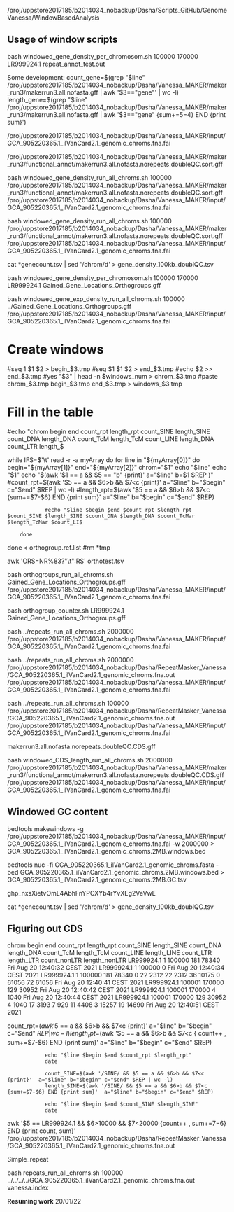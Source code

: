 /proj/uppstore2017185/b2014034_nobackup/Dasha/Scripts_GitHub/GenomeVanessa/WindowBasedAnalysis


## Usage of window scripts

 bash windowed_gene_density_per_chromosom.sh 100000 170000 LR999924.1 repeat_annot_test.out


Some development:
 count_gene=$(grep "$line" /proj/uppstore2017185/b2014034_nobackup/Dasha/Vanessa_MAKER/maker_run3/makerrun3.all.nofasta.gff | awk '$3=="gene"' |  wc -l)
   length_gene=$(grep "$line" /proj/uppstore2017185/b2014034_nobackup/Dasha/Vanessa_MAKER/maker_run3/makerrun3.all.nofasta.gff | awk '$3=="gene" {sum+=$5-$4} END {print sum}')



/proj/uppstore2017185/b2014034_nobackup/Dasha/Vanessa_MAKER/input/GCA_905220365.1_ilVanCard2.1_genomic_chroms.fna.fai


/proj/uppstore2017185/b2014034_nobackup/Dasha/Vanessa_MAKER/maker_run3/functional_annot/makerrun3.all.nofasta.norepeats.doubleQC.sort.gff


bash windowed_gene_density_run_all_chroms.sh 100000 /proj/uppstore2017185/b2014034_nobackup/Dasha/Vanessa_MAKER/maker_run3/functional_annot/makerrun3.all.nofasta.norepeats.doubleQC.sort.gff /proj/uppstore2017185/b2014034_nobackup/Dasha/Vanessa_MAKER/input/GCA_905220365.1_ilVanCard2.1_genomic_chroms.fna.fai

bash windowed_gene_density_run_all_chroms.sh 100000 /proj/uppstore2017185/b2014034_nobackup/Dasha/Vanessa_MAKER/maker_run3/functional_annot/makerrun3.all.nofasta.norepeats.doubleQC.sort.gff /proj/uppstore2017185/b2014034_nobackup/Dasha/Vanessa_MAKER/input/GCA_905220365.1_ilVanCard2.1_genomic_chroms.fna.fai


cat *genecount.tsv | sed '/chrom/d' > gene_density_100kb_doublQC.tsv


bash windowed_gene_density_per_chromosom.sh 100000 170000 LR999924.1 Gained_Gene_Locations_Orthogroups.gff


bash windowed_gene_exp_density_run_all_chroms.sh 100000 ../Gained_Gene_Locations_Orthogroups.gff /proj/uppstore2017185/b2014034_nobackup/Dasha/Vanessa_MAKER/input/GCA_905220365.1_ilVanCard2.1_genomic_chroms.fna.fai



# Create windows
#seq 1 $1 $2 > begin_$3.tmp
#seq $1 $1 $2 > end_$3.tmp
#echo $2 >> end_$3.tmp
#yes "$3" | head -n $windows_num > chrom_$3.tmp
#paste chrom_$3.tmp begin_$3.tmp end_$3.tmp > windows_$3.tmp


# Fill in the table
#echo "chrom begin end count_rpt length_rpt count_SINE length_SINE count_DNA length_DNA count_TcM length_TcM count_LINE length_DNA count_LTR length_$


while IFS=$'\t' read -r -a myArray
do
  	for line in "${myArray[0]}"
        do
          	begin="${myArray[1]}"
                end="${myArray[2]}"
                chrom="$1"
                echo "$line"
                echo "$1"
                echo "$(awk '$1 == a && $5 == "b" {print}'  a="$line" b=$1 $REP )"
                #count_rpt=$(awk '$5 == a && $6>b && $7<c {print}'  a="$line" b="$begin" c="$end" $REP | wc -l)
                #length_rpt=$(awk '$5 == a && $6>b && $7<c {sum+=$7-$6} END {print sum}'  a="$line" b="$begin" c="$end" $REP)

                #echo "$line $begin $end $count_rpt $length_rpt $count_SINE $length_SINE $count_DNA $length_DNA $count_TcMar $length_TcMar $count_LI$

        done
done < orthogroup.ref.list
#rm *tmp



awk 'ORS=NR%83?"\t":RS' orthotest.tsv

bash orthogroups_run_all_chroms.sh Gained_Gene_Locations_Orthogroups.gff /proj/uppstore2017185/b2014034_nobackup/Dasha/Vanessa_MAKER/input/GCA_905220365.1_ilVanCard2.1_genomic_chroms.fna.fai

bash orthogroup_counter.sh LR999924.1 Gained_Gene_Locations_Orthogroups.gff


bash ../repeats_run_all_chroms.sh 2000000  /proj/uppstore2017185/b2014034_nobackup/Dasha/Vanessa_MAKER/input/GCA_905220365.1_ilVanCard2.1_genomic_chroms.fna.fai

bash ../repeats_run_all_chroms.sh 2000000 /proj/uppstore2017185/b2014034_nobackup/Dasha/RepeatMasker_Vanessa/GCA_905220365.1_ilVanCard2.1_genomic_chroms.fna.out /proj/uppstore2017185/b2014034_nobackup/Dasha/Vanessa_MAKER/input/GCA_905220365.1_ilVanCard2.1_genomic_chroms.fna.fai

bash ../repeats_run_all_chroms.sh 100000 /proj/uppstore2017185/b2014034_nobackup/Dasha/RepeatMasker_Vanessa/GCA_905220365.1_ilVanCard2.1_genomic_chroms.fna.out /proj/uppstore2017185/b2014034_nobackup/Dasha/Vanessa_MAKER/input/GCA_905220365.1_ilVanCard2.1_genomic_chroms.fna.fai


makerrun3.all.nofasta.norepeats.doubleQC.CDS.gff


bash windowed_CDS_length_run_all_chroms.sh 2000000 /proj/uppstore2017185/b2014034_nobackup/Dasha/Vanessa_MAKER/maker_run3/functional_annot/makerrun3.all.nofasta.norepeats.doubleQC.CDS.gff /proj/uppstore2017185/b2014034_nobackup/Dasha/Vanessa_MAKER/input/GCA_905220365.1_ilVanCard2.1_genomic_chroms.fna.fai


## Windowed GC content

bedtools makewindows -g /proj/uppstore2017185/b2014034_nobackup/Dasha/Vanessa_MAKER/input/GCA_905220365.1_ilVanCard2.1_genomic_chroms.fna.fai -w 2000000 > GCA_905220365.1_ilVanCard2.1_genomic_chroms.2MB.windows.bed

bedtools nuc -fi GCA_905220365.1_ilVanCard2.1_genomic_chroms.fasta -bed GCA_905220365.1_ilVanCard2.1_genomic_chroms.2MB.windows.bed > GCA_905220365.1_ilVanCard2.1_genomic_chroms.2MB.GC.tsv




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


cat *genecount.tsv | sed '/chrom/d' > gene_density_100kb_doublQC.tsv


## Figuring out CDS




chrom begin end count_rpt length_rpt count_SINE length_SINE count_DNA length_DNA count_TcM length_TcM count_LINE length_LINE count_LTR length_LTR count_nonLTR length_nonLTR
LR999924.1 1 100000 181 78340
Fri Aug 20 12:40:32 CEST 2021
LR999924.1 1 100000 0
Fri Aug 20 12:40:34 CEST 2021
LR999924.1 1 100000 181 78340 0  22 2312 22 2312 36 10175 0 61056 72 61056
Fri Aug 20 12:40:41 CEST 2021
LR999924.1 100001 170000 129 30952
Fri Aug 20 12:40:42 CEST 2021
LR999924.1 100001 170000 4 1040
Fri Aug 20 12:40:44 CEST 2021
LR999924.1 100001 170000 129 30952 4 1040 17 3193 7 929 11 4408 3 15257 19 14690
Fri Aug 20 12:40:51 CEST 2021



count_rpt=$(awk '$5 == a && $6>b && $7<c {print}'  a="$line" b="$begin" c="$end" $REP | wc -l)
length_rpt=$(awk '$5 == a && $6>b && $7<c { count++ , sum+=$7-$6} END {print sum}'  a="$line" b="$begin" c="$end" $REP)

                echo "$line $begin $end $count_rpt $length_rpt"
                date

                count_SINE=$(awk '/SINE/ && $5 == a && $6>b && $7<c {print}'  a="$line" b="$begin" c="$end" $REP | wc -l)
                length_SINE=$(awk '/SINE/ && $5 == a && $6>b && $7<c {sum+=$7-$6} END {print sum}'  a="$line" b="$begin" c="$end" $REP)

                echo "$line $begin $end $count_SINE $length_SINE"
                date

awk '$5 == LR999924.1 && $6>10000 && $7<20000 {count++ , sum+=$7-$6} END {print count, sum}' /proj/uppstore2017185/b2014034_nobackup/Dasha/RepeatMasker_Vanessa/GCA_905220365.1_ilVanCard2.1_genomic_chroms.fna.out

Simple_repeat


bash repeats_run_all_chroms.sh 100000 ../../../../GCA_905220365.1_ilVanCard2.1_genomic_chroms.fna.out vanessa.index


**Resuming work**
20/01/22
